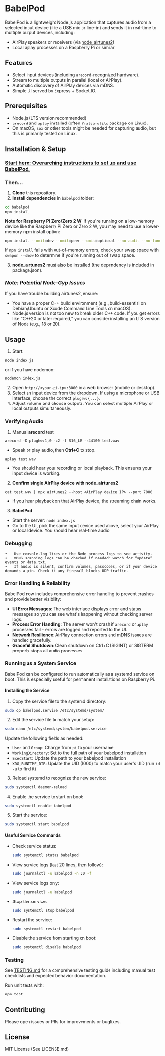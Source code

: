 # BabelPod

BabelPod is a lightweight Node.js application that captures audio from a selected input device (like a USB mic or line-in) and sends it in real-time to multiple output devices, including:

- AirPlay speakers or receivers (via [node_airtunes2](https://github.com/ciderapp/node_airtunes2))
- Local aplay processes on a Raspberry Pi or similar

## Features

- Select input devices (including `arecord`-recognized hardware).
- Stream to multiple outputs in parallel (local or AirPlay).
- Automatic discovery of AirPlay devices via mDNS.
- Simple UI served by Express + Socket.IO.

## Prerequisites

- Node.js (LTS version recommended)
- `arecord` and `aplay` installed (often in `alsa-utils` package on Linux).
- On macOS, `sox` or other tools might be needed for capturing audio, but this is primarily tested on Linux.

## Installation & Setup

### [Start here: Overarching instructions to set up and use BabelPod.](http://faden.me/2018/03/18/babelpod.html)

### Then…

1. **Clone** this repository.
2. **Install dependencies** in `babelpod` folder:

```bash
cd babelpod
npm install
```

   **Note for Raspberry Pi Zero/Zero 2 W**: If you're running on a low-memory device like the Raspberry Pi Zero or Zero 2 W, you may need to use a lower-memory npm install option:

   ```bash
   npm install --omit=dev --omit=peer --omit=optional --no-audit --no-fund --jobs=1 --fetch-retries=5 --fetch-retry-factor=2 --fetch-retry-mintimeout=10000 --fetch-timeout=600000
   ```

   If `npm install` fails with out-of-memory errors, check your swap space with `swapon --show` to determine if you're running out of swap space.

3. **node_airtunes2** must also be installed (the dependency is included in package.json).

### _Note: Potential Node-Gyp Issues_

If you have trouble building airtunes2, ensure:

- You have a proper C++ build environment (e.g., build-essential on Debian/Ubuntu or Xcode Command Line Tools on macOS).
- Node.js version is not too new to break older C++ code. If you get errors like “C++20 or later required,” you can consider installing an LTS version of Node (e.g., 18 or 20).

## Usage

1. Start:

`node index.js`

or if you have nodemon:

`nodemon index.js`

2. Open `http://<your-pi-ip>:3000` in a web browser (mobile or desktop).
3. Select an input device from the dropdown. If using a microphone or USB interface, choose the correct `plughw:{...}`.
4. Adjust volume and choose outputs. You can select multiple AirPlay or local outputs simultaneously.

### Verifying Audio

1. Manual **arecord** test

`arecord -D plughw:1,0 -c2 -f S16_LE -r44100 test.wav`

- Speak or play audio, then **Ctrl+C** to stop.

`aplay test.wav`

- You should hear your recording on local playback. This ensures your input device is working.

2. **Confirm single AirPlay device with node_airtunes2**

`cat test.wav | npx airtunes2 --host <AirPlay device IP> --port 7000`

- If you hear playback on that AirPlay device, the streaming chain works.

3. **BabelPod**

- Start the server: `node index.js`
- Go to the UI, pick the same input device used above, select your AirPlay or local device. You should hear real-time audio.

### Debugging

    •	Use console.log lines or the Node process logs to see activity.
    •	mDNS scanning logs can be checked if needed: watch for “update” events or data.txt.
    •	If audio is silent, confirm volumes, passcodes, or if your device demands a pin. Check if any firewall blocks UDP traffic.

### Error Handling & Reliability

BabelPod now includes comprehensive error handling to prevent crashes and provide better visibility:

- **UI Error Messages**: The web interface displays error and status messages so you can see what's happening without checking server logs.
- **Process Error Handling**: The server won't crash if `arecord` or `aplay` processes fail - errors are logged and reported to the UI.
- **Network Resilience**: AirPlay connection errors and mDNS issues are handled gracefully.
- **Graceful Shutdown**: Clean shutdown on Ctrl+C (SIGINT) or SIGTERM properly stops all audio processes.

### Running as a System Service

BabelPod can be configured to run automatically as a systemd service on boot. This is especially useful for permanent installations on Raspberry Pi.

#### Installing the Service

1. Copy the service file to the systemd directory:

```bash
sudo cp babelpod.service /etc/systemd/system/
```

2. Edit the service file to match your setup:

```bash
sudo nano /etc/systemd/system/babelpod.service
```

   Update the following fields as needed:
   - `User` and `Group`: Change from `pi` to your username
   - `WorkingDirectory`: Set to the full path of your babelpod installation
   - `ExecStart`: Update the path to your babelpod installation
   - `XDG_RUNTIME_DIR`: Update the UID (1000) to match your user's UID (run `id -u` to find it)

3. Reload systemd to recognize the new service:

```bash
sudo systemctl daemon-reload
```

4. Enable the service to start on boot:

```bash
sudo systemctl enable babelpod
```

5. Start the service:

```bash
sudo systemctl start babelpod
```

#### Useful Service Commands

- Check service status:
  ```bash
  sudo systemctl status babelpod
  ```

- View service logs (last 20 lines, then follow):
  ```bash
  sudo journalctl -u babelpod -n 20 -f
  ```

- View service logs only:
  ```bash
  sudo journalctl -u babelpod
  ```

- Stop the service:
  ```bash
  sudo systemctl stop babelpod
  ```

- Restart the service:
  ```bash
  sudo systemctl restart babelpod
  ```

- Disable the service from starting on boot:
  ```bash
  sudo systemctl disable babelpod
  ```

### Testing

See [TESTING.md](TESTING.md) for a comprehensive testing guide including manual test checklists and expected behavior documentation.

Run unit tests with:
```bash
npm test
```

## Contributing

Please open issues or PRs for improvements or bugfixes.

## License

MIT License (See LICENSE.md)
